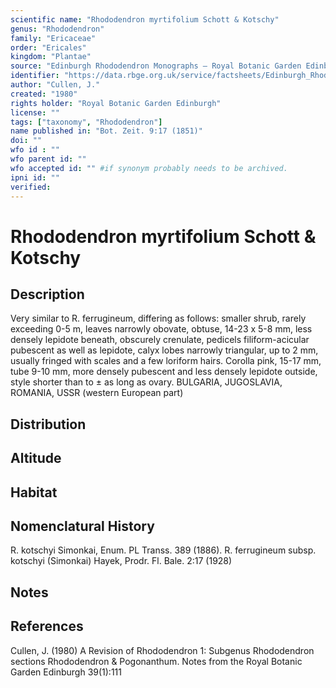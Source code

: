```yaml
---
scientific name: "Rhododendron myrtifolium Schott & Kotschy"
genus: "Rhododendron"
family: "Ericaceae"
order: "Ericales"
kingdom: "Plantae"
source: "Edinburgh Rhododendron Monographs – Royal Botanic Garden Edinburgh"
identifier: "https://data.rbge.org.uk/service/factsheets/Edinburgh_Rhododendron_Monographs.xhtml"
author: "Cullen, J."
created: "1980"
rights holder: "Royal Botanic Garden Edinburgh"
license: ""
tags: ["taxonomy", "Rhododendron"]
name published in: "Bot. Zeit. 9:17 (1851)"
doi: ""
wfo id : ""
wfo parent id: ""
wfo accepted id: "" #if synonym probably needs to be archived.                      
ipni id: ""
verified:
---
```


                       

# Rhododendron myrtifolium Schott & Kotschy

## Description
Very similar to R. ferrugineum, differing as follows: smaller shrub, rarely exceeding 0-5 m, leaves narrowly obovate, obtuse, 14-23 x 5-8 mm, less densely lepidote beneath, obscurely crenulate, pedicels filiform-acicular pubescent as well as lepidote, calyx lobes narrowly triangular, up to 2 mm, usually fringed with scales and a few loriform hairs. Corolla pink, 15-17 mm, tube 9-10 mm, more densely pubescent and less densely lepidote outside, style shorter than to ± as long as ovary. BULGARIA, JUGOSLAVIA, ROMANIA, USSR (western European part)

## Distribution


## Altitude


## Habitat


## Nomenclatural History
R. kotschyi Simonkai, Enum. PL Transs. 389 (1886). R. ferrugineum subsp. kotschyi (Simonkai) Hayek, Prodr. Fl. Bale. 2:17 (1928)
                       
## Notes


## References

Cullen, J. (1980) A Revision of Rhododendron 1: Subgenus Rhododendron sections Rhododendron & Pogonanthum. Notes from the Royal Botanic Garden Edinburgh 39(1):111
